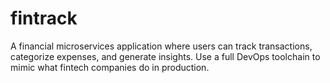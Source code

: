 # fintrack
A financial microservices application where users can track transactions, categorize expenses, and generate insights. Use a full DevOps toolchain to mimic what fintech companies do in production.
